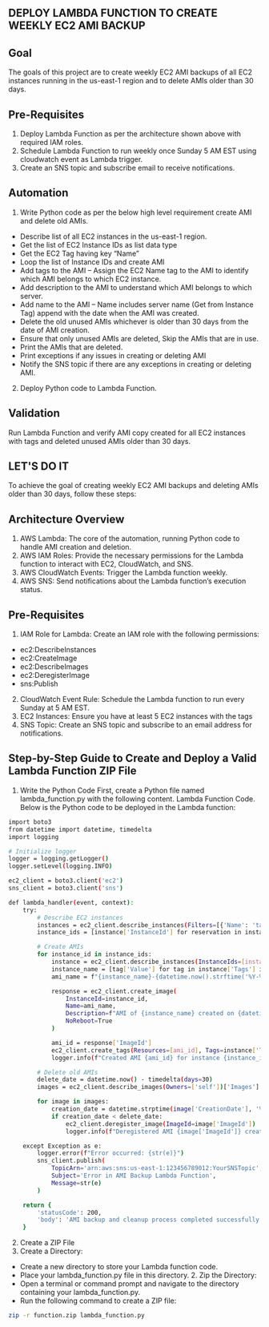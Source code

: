## DEPLOY LAMBDA FUNCTION TO CREATE WEEKLY EC2 AMI BACKUP


## Goal
The goals of this project are to create weekly EC2 AMI backups of all EC2 instances running in the us-east-1 region and to delete AMIs older than 30 days.

## Pre-Requisites
01. Deploy Lambda Function as per the architecture shown above with required IAM roles.
02. Schedule Lambda Function to run weekly once Sunday 5 AM EST using cloudwatch event as Lambda trigger.
03. Create an SNS topic and subscribe email to receive notifications.

## Automation
01. Write Python code as per the below high level requirement create AMI and delete old AMIs.
- Describe list of all EC2 instances in the us-east-1 region.
- Get the list of EC2 Instance IDs as list data type
- Get the EC2 Tag having key “Name”
- Loop the list of Instance IDs and create AMI
- Add tags to the AMI – Assign the EC2 Name tag to the AMI to identify which AMI belongs to which EC2 instance.
- Add description to the AMI to understand which AMI belongs to which server.
- Add name to the AMI – Name includes server name (Get from Instance Tag) append with the date when the AMI was created.
- Delete the old unused AMIs whichever is older than 30 days from the date of AMI creation.
- Ensure that only unused AMIs are deleted, Skip the AMIs that are in use.
- Print the AMIs that are deleted.
- Print exceptions if any issues in creating or deleting AMI
- Notify the SNS topic if there are any exceptions in creating or deleting AMI.

02. Deploy Python code to Lambda Function.

## Validation
Run Lambda Function and verify AMI copy created for all EC2 instances with tags and deleted unused AMIs older than 30 days.


## LET'S DO IT
To achieve the goal of creating weekly EC2 AMI backups and deleting AMIs older than 30 days, follow these steps:

## Architecture Overview
01. AWS Lambda: The core of the automation, running Python code to handle AMI creation and deletion.
02. AWS IAM Roles: Provide the necessary permissions for the Lambda function to interact with EC2, CloudWatch, and SNS.
03. AWS CloudWatch Events: Trigger the Lambda function weekly.
04. AWS SNS: Send notifications about the Lambda function’s execution status.


## Pre-Requisites
01.	IAM Role for Lambda: Create an IAM role with the following permissions:
- ec2:DescribeInstances
- ec2:CreateImage
- ec2:DescribeImages
- ec2:DeregisterImage
- sns:Publish
02.	CloudWatch Event Rule: Schedule the Lambda function to run every Sunday at 5 AM EST.
03.	EC2 Instances: Ensure you have at least 5 EC2 instances  with the tags
04.	SNS Topic: Create an SNS topic and subscribe to an email address for notifications.

## Step-by-Step Guide to Create and Deploy a Valid Lambda Function ZIP File
01. Write the Python Code
First, create a Python file named lambda_function.py with the following content. Lambda Function Code. Below is the Python code to be deployed in the Lambda function:

```bash
import boto3
from datetime import datetime, timedelta
import logging

# Initialize logger
logger = logging.getLogger()
logger.setLevel(logging.INFO)

ec2_client = boto3.client('ec2')
sns_client = boto3.client('sns')

def lambda_handler(event, context):
    try:
        # Describe EC2 instances
        instances = ec2_client.describe_instances(Filters=[{'Name': 'tag:Name', 'Values': ['dpt-web-server']}])
        instance_ids = [instance['InstanceId'] for reservation in instances['Reservations'] for instance in reservation['Instances']]

        # Create AMIs
        for instance_id in instance_ids:
            instance = ec2_client.describe_instances(InstanceIds=[instance_id])['Reservations'][0]['Instances'][0]
            instance_name = [tag['Value'] for tag in instance['Tags'] if tag['Key'] == 'Name'][0]
            ami_name = f"{instance_name}-{datetime.now().strftime('%Y-%m-%d')}"

            response = ec2_client.create_image(
                InstanceId=instance_id,
                Name=ami_name,
                Description=f"AMI of {instance_name} created on {datetime.now().strftime('%Y-%m-%d')}",
                NoReboot=True
            )

            ami_id = response['ImageId']
            ec2_client.create_tags(Resources=[ami_id], Tags=instance['Tags'])
            logger.info(f"Created AMI {ami_id} for instance {instance_id}")

        # Delete old AMIs
        delete_date = datetime.now() - timedelta(days=30)
        images = ec2_client.describe_images(Owners=['self'])['Images']

        for image in images:
            creation_date = datetime.strptime(image['CreationDate'], '%Y-%m-%dT%H:%M:%S.%fZ')
            if creation_date < delete_date:
                ec2_client.deregister_image(ImageId=image['ImageId'])
                logger.info(f"Deregistered AMI {image['ImageId']} created on {creation_date}")

    except Exception as e:
        logger.error(f"Error occurred: {str(e)}")
        sns_client.publish(
            TopicArn='arn:aws:sns:us-east-1:123456789012:YourSNSTopic',
            Subject='Error in AMI Backup Lambda Function',
            Message=str(e)
        )

    return {
        'statusCode': 200,
        'body': 'AMI backup and cleanup process completed successfully.'
    }
```
02. Create a ZIP File
   1. Create a Directory:
- Create a new directory to store your Lambda function code.
- Place your lambda_function.py file in this directory.
   2. Zip the Directory:
- Open a terminal or command prompt and navigate to the directory containing your lambda_function.py.
- Run the following command to create a ZIP file:
```bash
zip -r function.zip lambda_function.py
```


